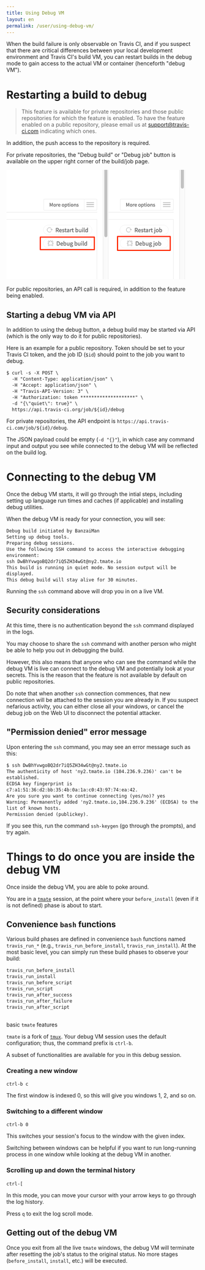```yaml
---
title: Using Debug VM
layout: en
permalink: /user/using-debug-vm/
---
```


When the build failure is only observable on Travis CI, and if you suspect that there are
critical differences between your local development environment and Travis CI's build VM,
you can restart builds in the debug mode to gain access to the actual VM or container
(henceforth "debug VM").

# Restarting a build to debug

> This feature is available for private repositories and those public repositories for which
the feature is enabled.
> To have the feature enabled on a public repository, please email us at support@travis-ci.com
indicating which ones.

In addition, the push access to the repository is required.

For private repositories, the "Debug build" or "Debug job" button is available on the upper right corner of
the build/job page.

![Screenshot of debug build/job buttons](/images/debug_buttons.png)

For public repositories, an API call is required, in addition to the feature being enabled.

## Starting a debug VM via API

In addition to using the debug button, a debug build may be started via
API (which is the only way to do it for public repositories).

Here is an example for a public repository.
Token should be set to your Travis CI token, and the job ID (`$id`) should point to the job you
want to debug.

```sh-session
$ curl -s -X POST \
  -H "Content-Type: application/json" \
  -H "Accept: application/json" \
  -H "Travis-API-Version: 3" \
  -H "Authorization: token ********************" \
  -d "{\"quiet\": true}" \
  https://api.travis-ci.org/job/${id}/debug
```

For private repositories, the API endpoint is `https://api.travis-ci.com/job/${id}/debug`.

The JSON payload could be empty (`-d "{}"`), in which case any command input and output
you see while connected to the debug VM will be reflected on the build log.

# Connecting to the debug VM

Once the debug VM starts, it will go through the intial steps, including setting up language
run times and caches (if applicable) and installing debug utilities.

When the debug VM is ready for your connection, you will see:

```
Debug build initiated by BanzaiMan
Setting up debug tools.
Preparing debug sessions.
Use the following SSH command to access the interactive debugging environment:
ssh DwBhYvwgoBQ2dr7iQ5ZH34wGt@ny2.tmate.io
This build is running in quiet mode. No session output will be displayed.
This debug build will stay alive for 30 minutes.
```

Running the `ssh` command above will drop you in on a live VM.

## Security considerations

At this time, there is no authentication beyond the `ssh` command displayed in
the logs.

You may choose to share the `ssh` command with another person who might be
able to help you out in debugging the build.

However, this also means that anyone who can see the command while the debug
VM is live can connect to the debug VM and potentially look at your secrets.
This is the reason that the feature is not available by default on public
repositories.

Do note that when another `ssh` connection commences, that new connection
will be attached to the session you are already in.
If you suspect nefarious activity, you can either close all your windows, or cancel
the debug job on the Web UI to disconnect the potential attacker.

## "Permission denied" error message

Upon entering the `ssh` command, you may see an error message such as this:

```
$ ssh DwBhYvwgoBQ2dr7iQ5ZH34wGt@ny2.tmate.io
The authenticity of host 'ny2.tmate.io (104.236.9.236)' can't be established.
ECDSA key fingerprint is c7:a1:51:36:d2:bb:35:4b:0a:1a:c0:43:97:74:ea:42.
Are you sure you want to continue connecting (yes/no)? yes
Warning: Permanently added 'ny2.tmate.io,104.236.9.236' (ECDSA) to the list of known hosts.
Permission denied (publickey).
```

If you see this, run the command `ssh-keygen` (go through the prompts), and try again.

# Things to do once you are inside the debug VM

Once inside the debug VM, you are able to poke around.

You are in a [`tmate`](https://tmate.io/) session, at the point
where your `before_install` (even if it is not defined) phase is about to
start.

## Convenience `bash` functions

Various build phases are defined in convenience `bash` functions named
`travis_run_*` (e.g., `travis_run_before_install`, `travis_run_install`).
At the most basic level, you can simply run these build phases to observe your build:

```
travis_run_before_install
travis_run_install
travis_run_before_script
travis_run_script
travis_run_after_success
travis_run_after_failure
travis_run_after_script
```

## 
basic `tmate` features

`tmate` is a fork of [`tmux`](https://tmux.github.io/).
Your debug VM session uses the default configuration; thus, the command prefix is
`ctrl-b`.

A subset of functionalities are available for you in this debug session.

### Creating a new window

```
ctrl-b c
```

The first window is indexed 0, so this will give you windows 1, 2, and so on.

### Switching to a different window

```
ctrl-b 0
```

This switches your session's focus to the window with the given index.

Switching between windows can be helpful if you want to run long-running process in
one window while looking at the debug VM in another.

### Scrolling up and down the terminal history

```
ctrl-[
```

In this mode, you can move your cursor with your arrow keys to go through the
log history.

Press `q` to exit the log scroll mode.

## Getting out of the debug VM

Once you exit from all the live `tmate` windows, the debug VM will terminate
after resetting the job's status to the original status.
No more stages (`before_install`, `install`, etc.) will be executed.
